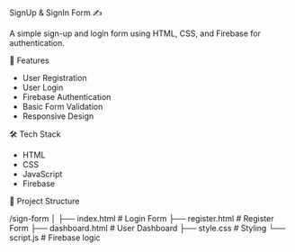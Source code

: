 
SignUp & SignIn Form ✍️

A simple sign-up and login form using HTML, CSS, and Firebase for authentication.

🚀 Features

- User Registration
- User Login
- Firebase Authentication
- Basic Form Validation
- Responsive Design

🛠️ Tech Stack

- HTML
- CSS
- JavaScript
- Firebase

📁 Project Structure


/sign-form
│
├── index.html        # Login Form
├── register.html     # Register Form
├── dashboard.html    # User Dashboard
├── style.css         # Styling
└── script.js         # Firebase logic
